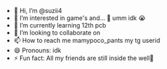 - 👋 Hi, I’m @suzii4
- 👀 I’m interested in game's and... 🤔 umm idk 😭
- 🌱 I’m currently learning 12th pcb
- 💞️ I’m looking to collaborate on 
- 📫 How to reach me mamypoco_pants my tg userid
- 😄 Pronouns: idk
- ⚡ Fun fact:  All my friends are still inside the well🥹

<!---
suzii4/suzii4 is a ✨ special ✨ repository because its `README.md` (this file) appears on your GitHub profile.
You can click the Preview link to take a look at your changes.
--->
